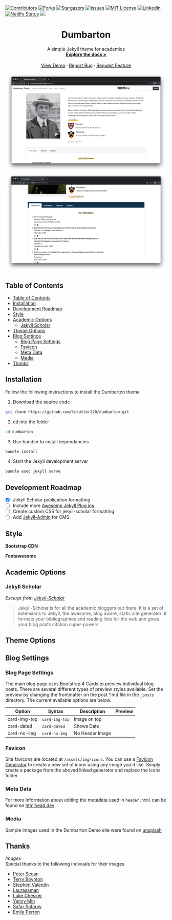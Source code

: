 [![Contributors][contributors-shield]][contributors-url]
[![Forks][forks-shield]][forks-url]
[![Stargazers][stars-shield]][stars-url]
[![Issues][issues-shield]][issues-url]
[![MIT License][license-shield]][license-url]
[![LinkedIn][linkedin-shield]][linkedin-url]
[![Netlify Status](https://api.netlify.com/api/v1/badges/24a6b9c4-6586-4e8d-8540-92942a0c47e8/deploy-status)](https://app.netlify.com/sites/admiring-bassi-e955ad/deploys)
![](https://img.shields.io/badge/Bootstrap-v4.5.3-blue)  

<!-- PROJECT LOGO -->
<p align="center">
  <h1 align="center">Dumbarton</h1>
  <p align="center">
    A simple Jekyll theme for academics
    <br />
    <a href="https://github.com/tcbutler320/Jekyll-Theme-Dumbarton"><strong>Explore the docs »</strong></a>
    <br />
    <br />
    <a href="https://dumbarton.netlify.app/">View Demo</a>
    ·
    <a href="https://github.com/tcbutler320/Jekyll-Theme-Dumbarton/issues">Report Bug</a>
    ·
    <a href="https://github.com/tcbutler320/Jekyll-Theme-Dumbarton/issues">Request Feature</a>
  </p>
</p>

![](screenshot.png)  
![](screenshot2.png)

## Table of Contents

- [Table of Contents](#table-of-contents)
- [Installation](#installation)
- [Development Roadmap](#development-roadmap)
- [Style](#style)
- [Academic Options](#academic-options)
  - [Jekyll Scholar](#jekyll-scholar)
- [Theme Options](#theme-options)
- [Blog Settings](#blog-settings)
  - [Blog Page Settings](#blog-page-settings)
  - [Favicon](#favicon)
  - [Meta Data](#meta-data)
  - [Media](#media)
- [Thanks](#thanks)

## Installation   

Follow the following instructions to install the Dumbarton theme  

1) Download the source code 

```bash
git clone https://github.com/tcbutler320/dumbarton.git
```

2) cd into the folder 

```bash
cd dumbarton
```

3) Use bundler to install dependancies

```bash
bundle install
```

4) Start the Jekyll development server

```bash
bundle exec jekyll serve
```

## Development Roadmap 


+ [x] Jekyll Scholar publication formatting
+ [ ] Include more [Awesome Jekyll Plug ins](https://github.com/planetjekyll/awesome-jekyll-plugins)
+ [ ] Create custom CSS for jekyll-scholar formatting
+ [ ] Add [Jekyll-Admin](https://github.com/jekyll/jekyll-admin) for CMS 

## Style 

**Bootstrap CDN**

**Fontawesome** 

## Academic Options 

### Jekyll Scholar 
*Excerpt from [Jekyll-Scholar](https://github.com/inukshuk/jekyll-scholar)*
> Jekyll-Scholar is for all the academic bloggers out there. It is a set of extensions to Jekyll, the awesome, blog aware, static site generator; it formats your bibliographies and reading lists for the web and gives your blog posts citation super-powers.  


## Theme Options 

## Blog Settings 

### Blog Page Settings   

The main blog page uses Bootstrap 4 Cards to preview individual blog posts. There are several different types of preview styles available. Set the preview by changing the frontmatter on the post *.md file in the `_posts` directory. The current available options are below.  

|   Option       |   Syntax       |  Description       |   Preview  |
|----------------|----------------|--------------------|------------|
| card-img-top  | `card-img-top`  |  Image on top      |            |
| card-dated    | `card-dated`    |  Shows Date        |            |
| card-no-img   | `card-no-img`   |  No Header Image   |            |





### Favicon 

Site favicons are located at `/assets/img/icons`. You can use a [Favicon Generator](https://realfavicongenerator.net/) to create a new set of icons using any image you'd like. Simply create a package from the aboved linked generator and replace the icons folder. 

### Meta Data 

For more information about editing the metadata used in `header.html` can be found on [htmlhead.dev](https://htmlhead.dev/)


### Media

Sample images used in the Dumbarton Demo site were found on [unsplash](https://unsplash.com/)


## Thanks 

*Images*   
Special thanks to the following indivuals for their images  
+  [Peter Secan](https://unsplash.com/@phsecan)  
+  [Terry Boynton](https://unsplash.com/@terry_boynton)
+  [Stephen Valentin](https://unsplash.com/@valentinsteph)
+  [Laurasaman](https://unsplash.com/@laurasamang)
+  [Luke Chesser](https://unsplash.com/photos/LG8ToawE8WQ)
+  [Yancy Min](https://unsplash.com/@yancymin)
+  [Safar Safarov](https://unsplash.com/@codestorm)
+  [Emile Perron](https://unsplash.com/@emilep)



<!-- MARKDOWN LINKS AND IMAGES --->

[contributors-shield]: https://img.shields.io/github/contributors/tcbutler320/Jekyll-Theme-Dumbarton.svg?style=flat-square
[contributors-url]: https://github.com/tcbutler320/Jekyll-Theme-Dumbarton/graphs/contributors
[forks-shield]: https://img.shields.io/github/forks/tcbutler320/Jekyll-Theme-Dumbarton.svg?style=flat-square
[forks-url]: https://github.com/tcbutler320/Jekyll-Theme-Dumbarton/network/members
[stars-shield]: https://img.shields.io/github/stars/tcbutler320/Jekyll-Theme-Dumbartonsvg?style=flat-square
[stars-url]: https://github.com/tcbutler320/Jekyll-Theme-Dumbarton/stargazers
[issues-shield]: https://img.shields.io/github/issues/tcbutler320/Jekyll-Theme-Dumbarton.svg?style=flat-square
[issues-url]: https://github.com/tcbutler320/Jekyll-Theme-Dumbarton/issues
[license-shield]: https://img.shields.io/github/license/tcbutler320Jekyll-Theme-Dumbarton.svg?style=flat-square
[license-url]: https://github.com/tcbutler320/Jekyll-Theme-Dumbarton/blob/master/LICENSE.txt
[linkedin-shield]: https://img.shields.io/badge/-LinkedIn-black.svg?style=flat-square&logo=linkedin&colorB=555
[linkedin-url]: https://linkedin.com/in/tyler-b-a700a1aa
